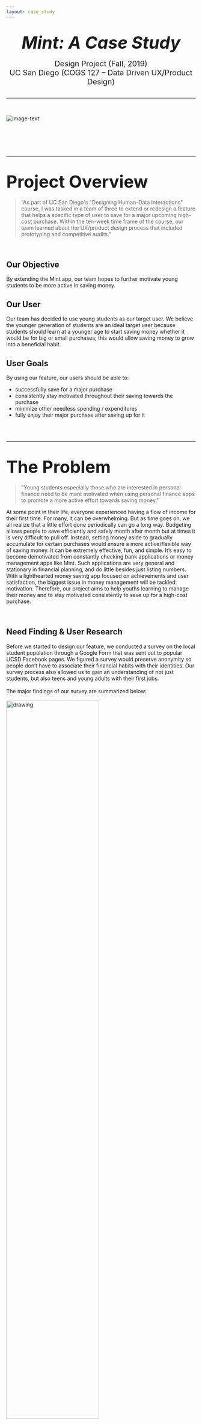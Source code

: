```yaml
---
layout: case_study
---
```


<br>

<center><span style="font-size: 45px"> <b><i>Mint: A Case Study</i></b></span></center> <br>
<center><span style="font-size: 20px"> Design Project (Fall, 2019)</span> <br></center>
<center><span style="font-size: 20px"> UC San Diego (COGS 127 – Data Driven UX/Product Design)</span></center>

<br>

---

<br>

![image-text](mint_redesign.png)

# <br>

---


# <span style="font-size: 45px"> <b>Project Overview</b></span>

>“As part of UC San Diego's "Designing Human-Data Interactions" course, I was tasked in a team of three to extend or redesign a feature that helps a specific type of user to save for a major upcoming high-cost purchase.
> Within the ten-week time frame of the course, our team learned about the UX/product design process that included prototyping and competitive audits."
<br>


## Our Objective

By extending the Mint app, our team hopes to further motivate young students to be more active in saving money.

## Our User

Our team has decided to use young students as our target user. We believe the younger generation of students are an ideal target user because students should learn at a younger age to start saving money whether it would be for big or small purchases; this would allow saving money to grow into a beneficial habit.


## User Goals

 By using our feature, our users should be able to:
* successfully save for a major purchase
* consistently stay motivated throughout their saving towards the purchase
* minimize other needless spending / expenditures
* fully enjoy their major purchase after saving up for it
<br>
<br>

---

# <span style="font-size: 45px"> <b>The Problem</b></span>

>"Young students especially those who are interested in personal finance need to be more motivated when using personal finance apps to promote a more active effort towards saving money."


At some point in their life, everyone experienced having a flow of income for their first time. For many, it can be overwhelming.  But as time goes on, we all realize that a little effort done periodically can go a long way. Budgeting allows people to save efficiently and safely month after month but at times it is very difficult to pull off. Instead, setting money aside to gradually accumulate for certain purchases would ensure a more active/flexible way of saving money.
It can be extremely effective, fun, and simple. It’s easy to become demotivated from constantly checking bank applications or money management apps like Mint. Such applications are very general and stationary in financial planning, and do little besides just listing numbers. With a lighthearted money saving app focused on achievements and user satisfaction, the biggest issue in money management will be tackled: motivation. Therefore, our project aims to help youths learning to manage their money and to stay motivated consistently to save up for a high-cost purchase.

<br>

## Need Finding & User Research


Before we started to design our feature, we conducted a survey on the local student population through a Google Form that was sent out to popular UCSD Facebook pages. We figured a survey would preserve anonymity so people don’t have to 
 associate their financial habits with their identities. Our survey process also allowed us to gain an understanding of not just students, but also teens 
 and young adults with their first jobs. 
<br> <br>
The major findings of our survey are summarized below: 
<br><br>
<img src="survey.PNG" alt="drawing" width="70%" class="center"/>
<br>

## Research Conclusions
<span style="font-size: 15px"> 1.) Students have good control over their money, yet they often do not commit to saving periodically for large purchases

* Feeling overwhelmed by money
* Not being motivated enough
* Difficult to keep track of savings for specific purchases
* Not knowing if the end goal is ever going to happen

<span style="font-size: 15px"> 2.) Students are discouraged when trying to save up. </span>

* Many banking or money management apps simply list numbers of how much the user has spent, so it is up to the user to constantly check back on the app to see their savings. 
* Many apps just flood the user with a lot of notifications which tire and eventually annoy the user.
* Throughout the process of saving, the user does not feel a sense of price or accomplishment at how much they have saved so far.


<span style="font-size: 15px"> 3.) Students do not have a structured way of saving their money for specific purchases. </span>

* Most students “saved” up by simply keeping their goal in mind when spending.
* It is easy to lose track of how much the user has actually saved, versus what they recall and believe they saved.
<br>

---
# <span style="font-size: 45px"> <b>Design Process</b></span>
> "It's a process, not something dreamt overnight!"

## Competitive Analysis
The key principle of motivation in money management was inspired by the innovative features offered by Mint's competitors [Digit, Qapital Banking, and Acorns(formerly)] and by Mint's pre-existing integrations (Acorns). 
However, the most important feature for motivation that was absent in all of these apps was an achievement system which was mainly inspired by the language-learning app, Duolingo.

<!--- <br> <br> <img src="competitive_notes.PNG" alt="drawing" width="90%" 
class="center"/> <br> -->

Thus, to gauge how we should improve Mint, we performed a competitive audit and concluded that Mint (along with its integration with Acorns) needed to include an achievement system along with more user-defined goals.
<br> <br>
<img src="competitive_audit.PNG" alt="drawing" width="70%" class="center"/>

<br>
<br>


## Prototyping 
<br>
<span style="font-size: 18px"><i>UX Flows</i></span> <br>  
Before we design our feature onto Mint, we had to create UX flows that envisioned how our user was to navigate within the app to either create their goals or to manage their achievements.
<br> <br>

<span style="font-size: 16px"><b>Flow 1: Managing User Goals</b></span> (Click to View)

![<img src="ux_flow1.png" alt="drawing" width="100%" class="center">](
ux_flow1.PNG)

<br> <br>
<span style="font-size: 16px"><b>Flow 2: Managing User Achievements</b></span> (Click to View)

![<img src="ux_flow2.png" alt="drawing" width="100%" class="center">](
ux_flow2.PNG)


<br>
<span style="font-size: 18px"><i>UX Sketches</i></span> <br> <br>
After the creation of UX flows, we created UI sketches to either conform to our UX flows or to change how our users were to interact with our features. 

<br>
<span style="font-size: 16px"><b>UI Sketches</b></span> (Click to View)
[<img src="ui_sketches.PNG" alt="drawing" width="100%" class="center">](ui_sketches.PNG) 

<br>
<span style="font-size: 18px"><i>Low Fidelity Paper Prototypes</i></span> <br>  

